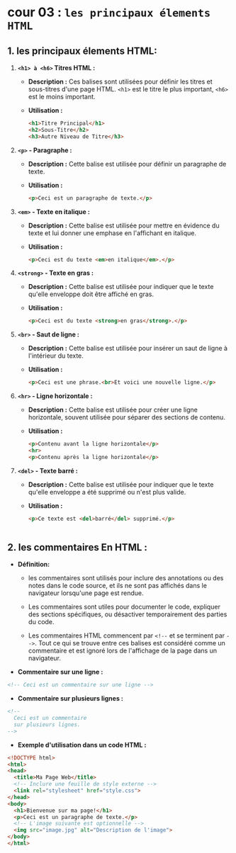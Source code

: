 # cour 03 : **``les principaux élements HTML``**

## 1. **les principaux élements HTML:**

1. **`<h1> à <h6>` Titres HTML :**

   - **Description :** Ces balises sont utilisées pour définir les titres et sous-titres d'une page HTML. `<h1>` est le titre le plus important, `<h6>` est le moins important.

   - **Utilisation :** 
     ```html
     <h1>Titre Principal</h1>
     <h2>Sous-Titre</h2>
     <h3>Autre Niveau de Titre</h3>
     ```

2. **`<p>` - Paragraphe :**

   - **Description :** Cette balise est utilisée pour définir un paragraphe de texte.

   - **Utilisation :**
     ```html
     <p>Ceci est un paragraphe de texte.</p>
     ```

3. **`<em>` - Texte en italique :**

   - **Description :** Cette balise est utilisée pour mettre en évidence du texte et lui donner une emphase en l'affichant en italique.

   - **Utilisation :**
     ```html
     <p>Ceci est du texte <em>en italique</em>.</p>
     ```

4. **`<strong>` - Texte en gras :**

   - **Description :** Cette balise est utilisée pour indiquer que le texte qu'elle enveloppe doit être affiché en gras.

   - **Utilisation :**
     ```html
     <p>Ceci est du texte <strong>en gras</strong>.</p>
     ```

5. **`<br>` - Saut de ligne :**

   - **Description :** Cette balise est utilisée pour insérer un saut de ligne à l'intérieur du texte.

   - **Utilisation :**
     ```html
     <p>Ceci est une phrase.<br>Et voici une nouvelle ligne.</p>
     ```

6. **`<hr>` - Ligne horizontale :**

   - **Description :** Cette balise est utilisée pour créer une ligne horizontale, souvent utilisée pour séparer des sections de contenu.

   - **Utilisation :**
     ```html
     <p>Contenu avant la ligne horizontale</p>
     <hr>
     <p>Contenu après la ligne horizontale</p>
     ```

7. **`<del>` - Texte barré :**

   - **Description :** Cette balise est utilisée pour indiquer que le texte qu'elle enveloppe a été supprimé ou n'est plus valide.

   - **Utilisation :**
     ```html
     <p>Ce texte est <del>barré</del> supprimé.</p>
    
     ```

    
## 2. **les commentaires En HTML :**


- **Définition:**
    
    - les commentaires sont utilisés pour inclure des annotations ou des notes dans le code source, et ils ne sont pas affichés dans le navigateur lorsqu'une page est rendue. 
    
    - Les commentaires sont utiles pour documenter le code, expliquer des sections spécifiques, ou désactiver temporairement des parties du code. 
    
    - Les commentaires HTML commencent par `<!--` et se terminent par `-->`. Tout ce qui se trouve entre ces balises est considéré comme un commentaire et est ignoré lors de l'affichage de la page dans un navigateur.

- **Commentaire sur une ligne :**
```html
<!-- Ceci est un commentaire sur une ligne -->
```


- **Commentaire sur plusieurs lignes :**

```html
<!--
  Ceci est un commentaire
  sur plusieurs lignes.
-->
```



- **Exemple d'utilisation dans un code HTML :**

```html
<!DOCTYPE html>
<html>
<head>
  <title>Ma Page Web</title>
  <!-- Inclure une feuille de style externe -->
  <link rel="stylesheet" href="style.css">
</head>
<body>
  <h1>Bienvenue sur ma page!</h1>
  <p>Ceci est un paragraphe de texte.</p>
  <!-- L'image suivante est optionnelle -->
  <img src="image.jpg" alt="Description de l'image">
</body>
</html>
```


